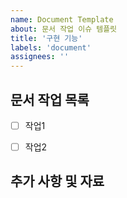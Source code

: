 ```yaml
---
name: Document Template
about: 문서 작업 이슈 템플릿
title: '구현 기능'
labels: 'document'
assignees: ''
---
```


## 문서 작업 목록
- [ ] 작업1
- [ ] 작업2


## 추가 사항 및 자료
<!-- 참고 자료인 링크, 이미지, 캡처 등 -->
<!-- 또는 추가로 남기고 싶은 사항 -->

